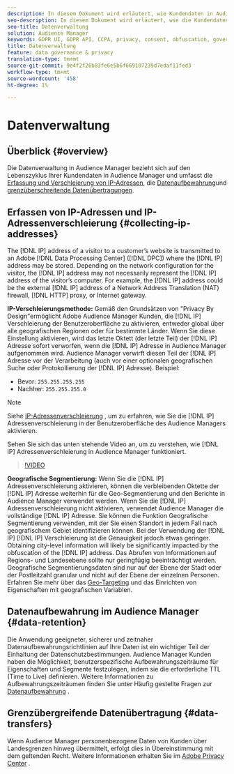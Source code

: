 ```yaml
---
description: In diesem Dokument wird erläutert, wie Kundendaten in Audience Manager geregelt werden.
seo-description: In diesem Dokument wird erläutert, wie die Kundendaten im Audience Manager geregelt werden.
seo-title: Datenverwaltung
solution: Audience Manager
keywords: GDPR UI, GDPR API, CCPA, privacy, consent, obfuscation, governance
title: Datenverwaltung
feature: data governance & privacy
translation-type: tm+mt
source-git-commit: 9e4f2f26b83fe6e5b6f669107239d7edaf11fed3
workflow-type: tm+mt
source-wordcount: '458'
ht-degree: 1%

---
```



# Datenverwaltung

## Überblick {#overview}

Die Datenverwaltung in Audience Manager bezieht sich auf den Lebenszyklus Ihrer Kundendaten in Audience Manager und umfasst die [Erfassung und Verschleierung von IP-Adressen](data-governance.md#collecting-ip-addresses), die [Datenaufbewahrung](data-governance.md#data-retention)und [grenzüberschreitende Datenübertragungen](data-governance.md#data-transfers).

## Erfassen von IP-Adressen und IP-Adressenverschleierung {#collecting-ip-addresses}

The [!DNL IP] address of a visitor to a customer’s website is transmitted to an Adobe [!DNL Data Processing Center] ([!DNL DPC]) where the [!DNL IP] address may be stored. Depending on the network configuration for the visitor, the [!DNL IP] address may not necessarily represent the [!DNL IP] address of the visitor’s computer. For example, the [!DNL IP] address could be the external [!DNL IP] address of a Network Address Translation (NAT) firewall, [!DNL HTTP] proxy, or Internet gateway.

**IP-Verschleierungsmethode:** Gemäß den Grundsätzen von &quot;Privacy By Design&quot;ermöglicht Adobe Audience Manager Kunden, die [!DNL IP] Verschleierung der Benutzeroberfläche zu aktivieren, entweder global über alle geografischen Regionen oder für bestimmte Länder. Wenn Sie diese Einstellung aktivieren, wird das letzte Oktett (der letzte Teil) der [!DNL IP] Adresse sofort verworfen, wenn die [!DNL IP] Adresse in Audience Manager aufgenommen wird. Audience Manager verwirft diesen Teil der [!DNL IP] Adresse vor der Verarbeitung (auch vor einer optionalen geografischen Suche oder Protokollierung der [!DNL IP] Adresse). Beispiel:

* Bevor: `255.255.255.255`
* Nachher: `255.255.255.0`

>[!NOTE]
>
>Siehe [IP-Adressenverschleierung](../../features/administration/ip-obfuscation.md) , um zu erfahren, wie Sie die [!DNL IP] Adressenverschleierung in der Benutzeroberfläche des Audience Managers aktivieren.

Sehen Sie sich das unten stehende Video an, um zu verstehen, wie [!DNL IP] Adressenverschleierung in Audience Manager funktioniert.

>[!VIDEO](https://video.tv.adobe.com/v/27218/)

**Geografische Segmentierung:** Wenn Sie die [!DNL IP] Adressenverschleierung aktivieren, können die verbleibenden Oktette der [!DNL IP] Adresse weiterhin für die Geo-Segmentierung und den Berichte in Audience Manager verwendet werden. Wenn Sie die [!DNL IP] Adressenverschleierung nicht aktivieren, verwendet Audience Manager die vollständige [!DNL IP] Adresse. Sie können die Funktion Geografische Segmentierung verwenden, mit der Sie einen Standort in jedem Fall nach geografischem Gebiet identifizieren können. Bei der Verwendung der [!DNL IP] [!DNL IP] Verschleierung ist die Genauigkeit jedoch etwas geringer. Obtaining city-level information will likely be significantly impacted by the obfuscation of the [!DNL IP] address. Das Abrufen von Informationen auf Regions- und Landesebene sollte nur geringfügig beeinträchtigt werden. Geografische Segmentierungsdaten sind nur auf der Ebene der Stadt oder der Postleitzahl granular und nicht auf der Ebene der einzelnen Personen. Erfahren Sie mehr über das [Geo-Targeting](../../features/traits/trait-geotarget-keys.md) und das Einrichten von Eigenschaften mit geografischen Variablen.

## Datenaufbewahrung im Audience Manager {#data-retention}

Die Anwendung geeigneter, sicherer und zeitnaher Datenaufbewahrungsrichtlinien auf Ihre Daten ist ein wichtiger Teil der Einhaltung der Datenschutzbestimmungen. Audience Manager Kunden haben die Möglichkeit, benutzerspezifische Aufbewahrungszeiträume für Eigenschaften und Segmente festzulegen, indem sie die erforderliche TTL (Time to Live) definieren. Weitere Informationen zu Aufbewahrungszeiträumen finden Sie unter Häufig gestellte Fragen zur [Datenaufbewahrung](../../faq/faq-privacy.md) .

## Grenzübergreifende Datenübertragung {#data-transfers}

Wenn Audience Manager personenbezogene Daten von Kunden über Landesgrenzen hinweg übermittelt, erfolgt dies in Übereinstimmung mit dem geltenden Recht. Weitere Informationen erhalten Sie im [Adobe Privacy Center](https://www.adobe.com/privacy/eudatatransfers.html) .